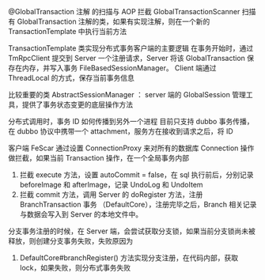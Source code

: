 @GlobalTransaction 注解 的扫描与 AOP 拦截
GlobalTransactionScanner 扫描有 GlobalTransaction 注解的类，如果有实现注解，则在一个新的 TransactionTemplate 中执行当前方法

TransactionTemplate 类实现分布式事务客户端的主要逻辑
在事务开始时，通过 TmRpcClient 提交到 Server 一个注册请求，Server 将该 GlobalTransaction 保存在内存，并写入事务 FileBasedSessionManager。
Client 端通过 ThreadLocal 的方式，保存当前事务信息

比较重要的类
AbstractSessionManager  ： server 端的 GlobalSession 管理工具，提供了事务状态变更的底层操作方法

分布式调用时，事务 ID 如何传播到另外一个进程
目前只支持 dubbo 事务传播，在 dubbo 协议中携带一个 attachment，服务方在接收到请求之后，将 ID 

客户端 FeScar 通过设置 ConnectionProxy 来对所有的数据库 Connection 操作做拦截，如果当前 Transaction 操作，在一个全局事务内部
1. 拦截 execute 方法，设置 autoCommit = false，在 sql 执行前后，分别记录 beforeImage 和 afterImage，记录 UndoLog 和 UndoItem
2. 拦截 commit 方法，调用 Server 的 doRegister 方法，注册 BranchTransaction 事务 （DefaultCore），注册完毕之后，Branch 相关记录与数据会写入到 Server 的本地文件中。

分支事务注册的时候，在 Server 端，会尝试获取分支锁，如果当前分支锁尚未被释放，则创建分支事务失败，失败原因为
1. DefaultCore#branchRegister() 方法实现分支注册，在代码内部，获取 lock，如果失败，则分布式事务失败